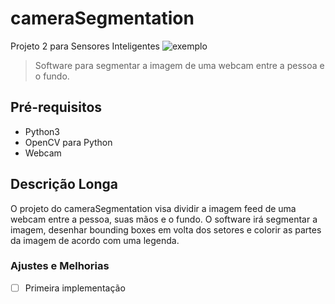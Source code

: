 # cameraSegmentation
Projeto 2 para Sensores Inteligentes
<img src = "exampleCameraSegmentation.png" alt = "exemplo">

>Software para segmentar a imagem de uma webcam entre a pessoa e o fundo.

## Pré-requisitos
- Python3
- OpenCV para Python
- Webcam

## Descrição Longa
O projeto do cameraSegmentation visa dividir a imagem feed de uma webcam entre a pessoa, suas mãos e o fundo. O software irá segmentar a imagem, desenhar bounding boxes em volta dos setores e colorir as partes da imagem de acordo com uma legenda.
### Ajustes e Melhorias

- [ ] Primeira implementação
